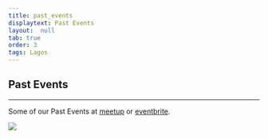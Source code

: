 ```yaml
---
title: past_events
displaytext: Past Events
layout:  null
tab: true
order: 3
tags: Lagos
---
```


## Past Events
---
Some of our Past Events at [meetup](https://www.meetup.com/OWASP-Lagos-Meetup-Group/events/274025391/) or [eventbrite](https://www.eventbrite.com/e/owasp-talks-tickets-125821713131). 

<img src="https://secure.meetupstatic.com/photos/event/4/2/c/2/highres_493097090.jpeg">
